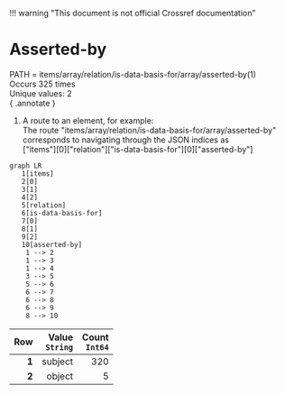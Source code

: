 !!! warning "This document is not official Crossref documentation"
# Asserted-by
PATH = items/array/relation/is-data-basis-for/array/asserted-by(1)  
Occurs 325 times  
Unique values: 2  
{ .annotate }

1. A route to an element, for example:  
   The route "items/array/relation/is-data-basis-for/array/asserted-by" corresponds to navigating through the JSON indices as  
   ["items"][0]["relation"]["is-data-basis-for"][0]["asserted-by"]  

```mermaid
graph LR
   1[items]
   2[0]
   3[1]
   4[2]
   5[relation]
   6[is-data-basis-for]
   7[0]
   8[1]
   9[2]
   10[asserted-by]
    1 --> 2
    1 --> 3
    1 --> 4
    3 --> 5
    5 --> 6
    6 --> 7
    6 --> 8
    6 --> 9
    8 --> 10
```

| **Row** | **Value**<br>`String` | **Count**<br>`Int64` |
|--------:|----------------------:|---------------------:|
| **1**   | subject               | 320                  |
| **2**   | object                | 5                    |

